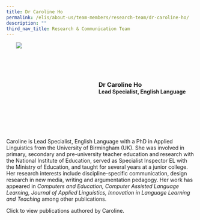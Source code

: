 ```yaml
---
title: Dr Caroline Ho
permalink: /elis/about-us/team-members/research-team/dr-caroline-ho/
description: ""
third_nav_title: Research & Communication Team
---
```

<div class="flex">
	<div class="imgCrop">
		<img src="/images/Team%20Members/Caroline_Use%20for%20website.jpg" class="m-0"></div>
		<div class="flex-col">
		<h3 class="m-0"><strong>Dr Caroline Ho</strong></h3>
		<strong>Lead Specialist, English Language</strong>
	</div>
	</div>

<style>
	.m-0 {
		margin: 0 !important;
	}
	.flex {
		display: flex;
		justify-content: center;
		align-items: center; 
		gap: 20px;
	flex-wrap:wrap;
	}
.imgCrop {
    width: 200px !important;
    aspect-ratio: 5/6;
	overflow: hidden;
}
	.flex-col {
		display: flex;
		flex-direction: column;
	}
</style>
		 
Caroline is Lead Specialist, English Language with a PhD in Applied Linguistics from the University of Birmingham (UK). She was involved in primary, secondary and pre-university teacher education and research with the National Institute of Education, served as Specialist Inspector EL with the Ministry of Education, and taught for several years at a junior college. Her research interests include discipline-specific communication, design research in new media, writing and argumentation pedagogy. Her work has appeared in&nbsp;_Computers and Education,&nbsp;Computer Assisted Language Learning,&nbsp;Journal of Applied Linguistics,&nbsp;Innovation in Language Learning and Teaching_&nbsp;among other publications.

Click to view publications authored by Caroline.